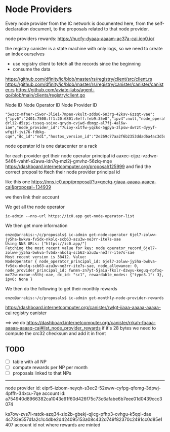 # Node Providers

Every node provider from the IC network is documented here, from the
self-declaration document, to the proposals related to that node provider.

node providers rewards: https://hucfy-dyaaa-aaaam-ac37a-cai.icp0.io/

the registry canister is a state machine with only logs, so we need to create an index ourselves

-   use registry client to fetch all the records since the beginning
-   consume the data

https://github.com/dfinity/ic/blob/master/rs/registry/client/src/client.rs
https://github.com/dfinity/ic/blob/master/rs/registry/canister/canister/canister.rs
https://github.com/aviate-labs/agent-go/blob/main/clients/registry/client.go

Node ID
Node Operator ID
Node Provider ID

```
"5wzcz-mfner-c5wor-3liei-7mpao-vkult-zdds6-6n3rg-42ksv-6zzqt-vae":{"ipv6":"2401:7500:ff1:20:6801:6eff:feb9:35e0","ipv4":null,"node_operator_id":"ri4lg-drli2-d5zpi-tsseq-soivo-qrydm-cvjwd-dbmgz-al7fj-4al6w-iae","node_provider_id":"7uioy-xitfw-yqcko-5gpya-3lpsw-dw7zt-dyyyf-wfqif-jvi76-fdbkg-cqe","dc_id":"nd1","hostos_version_id":"2e269c77aa2f6b2353ddad6a4ac3d5ddcac196b1","domain":null},
```

node operator id is one datacenter or a rack

for each provider get their node operator principal id aaxec-cijpz-vzdwe-546fi-vahtf-s2awa-ldn7q-mzl2j-gmvhz-56zlq-mqe
https://dashboard.internetcomputer.org/proposal/125999
and find the correct proposl to ftech their node provider principal id

like this one
https://nns.ic0.app/proposal/?u=qoctq-giaaa-aaaaa-aaaea-cai&proposal=134939

we then link their account


We get all the node operator

```
ic-admin --nns-url https://ic0.app get-node-operator-list
```

We then get more information

```
enzo@arrakis:~/c/proposals$ ic-admin get-node-operator 6jel7-zolww-jy5ha-bwkva-fv5dx-nkolq-scb63-azu3w-ne3rr-ite7s-sae
Using NNS URLs: ["https://ic0.app/"]
Fetching the most recent value for key: node_operator_record_6jel7-zolww-jy5ha-bwkva-fv5dx-nkolq-scb63-azu3w-ne3rr-ite7s-sae
Most recent version is 38412. Value:
NodeOperator { node_operator_principal_id: 6jel7-zolww-jy5ha-bwkva-fv5dx-nkolq-scb63-azu3w-ne3rr-ite7s-sae, node_allowance: 0, node_provider_principal_id: fwnmn-zn7yt-5jaia-fkxlr-dzwyu-keguq-npfxq-mc72w-exeae-n5thj-oae, dc_id: "sc1", rewardable_nodes: {"type3.1": 3}, ipv6: None }
```

We then do the following to get their monthly rewards
```
enzo@arrakis:~/c/proposals$ ic-admin get-monthly-node-provider-rewards
```

https://dashboard.internetcomputer.org/canister/rwlgt-iiaaa-aaaaa-aaaaa-cai
registry canister


==> we do https://dashboard.internetcomputer.org/canister/rrkah-fqaaa-aaaaa-aaaaq-cai#list_node_provider_rewards if it's 28 bytes we need to compute the crc32 checksum and add it in front


## TODO
- [ ] table with all NP
- [ ] compute rewards per NP per month
- [ ] proposals linked to that NPs

-----------------

node provider id: eipr5-izbom-neyqh-s3ec2-52eww-cyfpg-qfomg-3dpwj-4pffh-34xcu-7qe
account id: a754940d8966382ca1043e91f60d426f75c73c6afabe6b7eee01d0439ccc3074

ks7ow-zvs7i-ratdk-azq34-zio2b-gbekj-qjicg-pfhp3-ovhgu-k5qql-dae
4c733e557d1a2c1c4dbe2d424095153a08c432d749f82370c2491cc0d85e1407 account id not where rewards are minted
